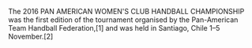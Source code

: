 The 2016 PAN AMERICAN WOMEN'S CLUB HANDBALL CHAMPIONSHIP was the first edition of the tournament organised by the Pan-American Team Handball Federation,[1] and was held in Santiago, Chile 1–5 November.[2]
